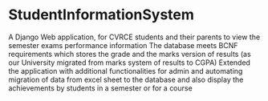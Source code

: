 # StudentInformationSystem

A Django Web application, for CVRCE students and their parents to view the semester exams performance information 
The database meets BCNF requirements which stores the grade and the marks version of results (as our University migrated from marks system of results to CGPA)
Extended the application with additional functionalities for admin and automating migration of data from excel sheet to the database and also display the achievements by students in a semester or for a course
